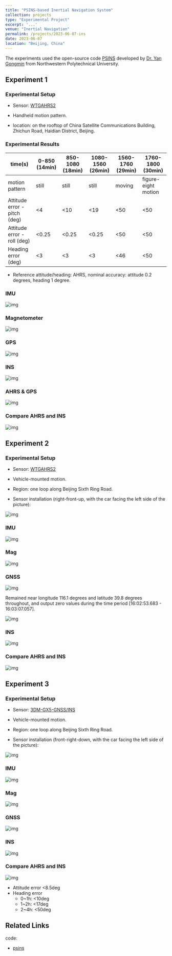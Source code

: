 ```yaml
---
title: "PSINS-based Inertial Navigation System"
collection: projects
type: "Experimental Project"
excerpt: '...'
venue: "Inertial Navigation"
permalink: /projects/2023-06-07-ins
date: 2023-06-07
location: "Beijing, China"
---
```


The experiments used the open-source code [PSINS](http://www.psins.org.cn/sy) developed by [Dr. Yan Gongmin](https://teacher.nwpu.edu.cn/yangongmin.html) from Northwestern Polytechnical University.

## Experiment 1

### Experimental Setup

- Sensor: [WTGAHRS2](https://wit-motion.yuque.com/wumwnr/docs/rlp3gu)

- Handheld motion pattern.

- location: on the rooftop of China Satellite Communications Building, Zhichun Road, Haidian District, Beijing.

<!--手持传感器。

北京市海淀区知春路，中国卫星通信大厦楼顶。-->

### Experimental Results

| time(s)         | 0-850 (14min) | 850-1080 (18min) | 1080-1560 (26min) | 1560-1760 (29min) | 1760-1800 (30min) |
| ------------- | ------------- | ---------------- | ----------------- | ----------------- | ----------------- |
| motion pattern    | still            | still            | still            | moving               | figure-eight motion    |
| Attitude error - pitch (deg) | <4            | <10              | <19               | <50               | <50               |
| Attitude error - roll (deg) | <0.25         | <0.25            | <0.25             | <50               | <50               |
| Heading error (deg)     | <3            | <3               | <3                | <46               | <50               |

* Reference attitude/heading: AHRS, nominal accuracy: attitude 0.2 degrees, heading 1 degree.

### IMU 

![img](http://sunqinxuan.github.io/images/projects-2023-06-07-img1.png)

### Magnetometer

![img](http://sunqinxuan.github.io/images/projects-2023-06-07-img2.png)

### GPS

![img](http://sunqinxuan.github.io/images/projects-2023-06-07-img3.png)

### INS 

![img](http://sunqinxuan.github.io/images/projects-2023-06-07-img4.png)

### AHRS & GPS

![img](http://sunqinxuan.github.io/images/projects-2023-06-07-img5.png)

### Compare AHRS and INS

![img](http://sunqinxuan.github.io/images/projects-2023-06-07-img6.png)


## Experiment 2

### Experimental Setup 

- Sensor: [WTGAHRS2](https://wit-motion.yuque.com/wumwnr/docs/rlp3gu)

- Vehicle-mounted motion.

- Region: one loop along Beijing Sixth Ring Road.

- Sensor installation (right-front-up, with the car facing the left side of the picture):

<!--
车载传感器，沿北京六环线一圈。

传感器安装（右-前-上，车头朝向图片左侧）：
-->

![img](http://sunqinxuan.github.io/images/projects-2023-06-07-img7.png)

### IMU

![img](http://sunqinxuan.github.io/images/projects-2023-06-07-img8.png)

### Mag

![img](http://sunqinxuan.github.io/images/projects-2023-06-07-img9.png)

### GNSS

![img](http://sunqinxuan.github.io/images/projects-2023-06-07-img10.png)

<!--全程停留在 经度116.1deg，纬度39.8deg 附近，
并且，[16:02:53.683 - 16:03:07.057]时间区别内输出零值。-->
Remained near longitude 116.1 degrees and latitude 39.8 degrees throughout,
and output zero values during the time period [16:02:53.683 - 16:03:07.057].

![img](http://sunqinxuan.github.io/images/projects-2023-06-07-img11.png)

### INS

![img](http://sunqinxuan.github.io/images/projects-2023-06-07-img12.png)

### Compare AHRS and INS

![img](http://sunqinxuan.github.io/images/projects-2023-06-07-img13.png)


## Experiment 3

### Experimental Setup 

- Sensor: [3DM-GX5-GNSS/INS](https://www.microstrain.com/sites/default/files/3dm-gx5-45_datasheet_8400-0091_rev_o.pdf)

- Vehicle-mounted motion.

- Region: one loop along Beijing Sixth Ring Road.

- Sensor installation (front-right-down, with the car facing the left side of the picture):

<!--
车载传感器，沿北京六环线一圈。

传感器安装（前-右-下，车头朝向图片左侧）：
-->

![img](http://sunqinxuan.github.io/images/projects-2023-06-07-img14.jpg)

### IMU

![img](http://sunqinxuan.github.io/images/projects-2023-06-07-img15.png)

### Mag

![img](http://sunqinxuan.github.io/images/projects-2023-06-07-img16.png)

### GNSS

![img](http://sunqinxuan.github.io/images/projects-2023-06-07-img17.png)

### INS

![img](http://sunqinxuan.github.io/images/projects-2023-06-07-img18.png)

### Compare AHRS and INS

![img](http://sunqinxuan.github.io/images/projects-2023-06-07-img19.png)

- Attitude error <8.5deg
- Heading error
	- 0~1h: <10deg
	- 1~2h: <17deg
	- 2~4h: <50deg


## Related Links

code:
- [psins](https://github.com/sunqinxuan/psins)